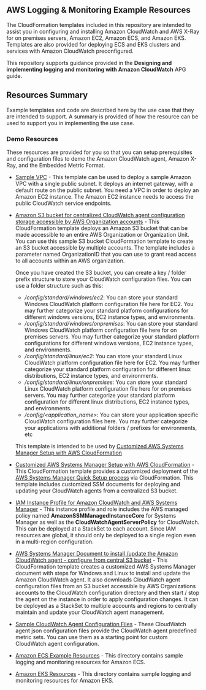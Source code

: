 ## AWS Logging & Monitoring Example Resources
The CloudFormation templates included in this repository are intended to assist you in configuring and installing Amazon CloudWatch and AWS X-Ray for on premises servers, Amazon EC2, Amazon ECS, and Amazon EKS. Templates are also provided for deploying ECS and EKS clusters and services with Amazon CloudWatch preconfigured.

This repository supports guidance provided in the **Designing and implementing logging and monitoring with Amazon CloudWatch** APG guide.

## Resources Summary
Example templates and code are described here by the use case that they are intended to support.  A summary is provided of how the resource can be used to support you in implementing the use case.

### Demo Resources
These resources are provided for you so that you can setup prerequisites and configuration files to demo the Amazon CloudWatch agent, Amazon X-Ray, and the Embedded Metric Format.

* [Sample VPC](./create_vpc_example.yaml) - This template can be used to deploy a sample Amazon VPC with a single public subnet.  It deploys an internet gateway, with a default route on the public subnet.  You need a VPC in order to deploy an Amazon EC2 instance.  The Amazon EC2 instance needs to access the public CloudWatch service endpoints.

* [Amazon S3 bucket for centralized CloudWatch agent configuration storage accessible by AWS Organization accounts](./cloudwatch-config-s3-bucket.yaml) - This CloudFormation template deploys an Amazon S3 bucket that can be made accessible to an entire AWS Organization or Organization Unit.  You can use this sample S3 bucket CloudFormation template to create an S3 bucket accessible by multiple accounts.  The template includes a parameter named OrganizationID that you can use to grant read access to all accounts within an AWS organization.

  Once you have created the S3 bucket, you can create a key / folder prefix structure to store your CloudWatch configuration files.  You can use a folder structure such as this:

    * */config/standard/windows/ec2*:  You can store your standard Windows CloudWatch platform configuration file here for EC2.  You may further categorize your standard platform configurations for different windows versions, EC2 instance types, and environments.
    * */config/standard/windows/onpremises*:  You can store your standard Windows CloudWatch platform configuration file here for on premises servers.  You may further categorize your standard platform configurations for different windows versions, EC2 instance types, and environments.
    * */config/standard/linux/ec2*:  You can store your standard Linux CloudWatch platform configuration file here for EC2.  You may further categorize your standard platform configuration for different linux distributions, EC2 instance types, and environments.
    * */config/standard/linux/onpremises*:  You can store your standard Linux CloudWatch platform configuration file here for on premises servers.  You may further categorize your standard platform configuration for different linux distributions, EC2 instance types, and environments.
    * */config/<application_name>*:  You can store your application specific CloudWatch configuration files here.  You may further categorize your applications with additional folders / prefixes for environments, etc

  This template is intended to be used by [Customized AWS Systems Manager Setup with AWS CloudFormation](./custom_ssm_setup/)

* [Customized AWS Systems Manager Setup with AWS CloudFormation](./custom_ssm_setup/) - This CloudFormation template provides a customized deployment of the [AWS Systems Manager Quick Setup process](https://docs.aws.amazon.com/systems-manager/latest/userguide/systems-manager-quick-setup.html) via CloudFormation.  This template includes customized SSM documents for deploying and updating your CloudWatch agents from a centralized S3 bucket.

* [IAM Instance Profile for Amazon CloudWatch and AWS Systems Manager](./ssm-cloudwatch-instance-role.yaml) - This instance profile and role includes the AWS managed policy named **AmazonSSMManagedInstanceCore** for Systems Manager as well as the **CloudWatchAgentServerPolicy** for CloudWatch.  This can be deployed at a StackSet to each account.  Since IAM resources are global, it should only be deployed to a single region even in a multi-region configuration.

* [AWS Systems Manager Document to install /update the Amazon CloudWatch agent - configure from central S3 bucket](dev/builder/logging-monitoring-apg-guide-examples/custom_ssm_setup/InstallAndManageCloudWatchDocument.yaml) - This CloudFormation template creates a customized AWS Systems Manager document with steps for Windows and Linux to install and update the Amazon CloudWatch agent.  It also downloads CloudWatch agent configuration files from an S3 bucket accessible by AWS Organizations accounts to the CloudWatch configuration directory and then start / stop the agent on the instance in order to apply configuration changes.  It can be deployed as a StackSet to multiple accounts and regions to centrally maintain and update your CloudWatch agent management.

* [Sample CloudWatch Agent Configuration Files](./cloudwatch_agent_configs) - These CloudWatch agent json configuration files provide the CloudWatch agent predefined metric sets.  You can use them as a starting point for custom CloudWatch agent configuration.

* [Amazon ECS Example Resources](./examples/ecs) - This directory contains sample logging and monitoring resources for Amazon ECS.

* [Amazon EKS Resources](./examples/eks) - This directory contains sample logging and monitoring resources for Amazon EKS.